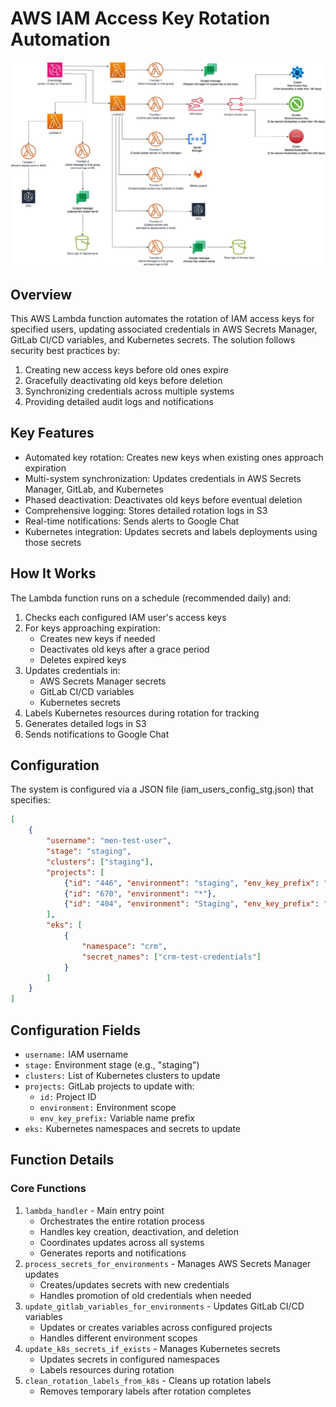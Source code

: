 # AWS IAM Access Key Rotation Automation

![Concept](./Konzept_2.jpg)

## Overview
This AWS Lambda function automates the rotation of IAM access keys for specified users, updating associated credentials in AWS Secrets Manager, GitLab CI/CD variables, and Kubernetes secrets. The solution follows security best practices by:

1. Creating new access keys before old ones expire
2. Gracefully deactivating old keys before deletion
3. Synchronizing credentials across multiple systems
4. Providing detailed audit logs and notifications

## Key Features
- Automated key rotation: Creates new keys when existing ones approach expiration
- Multi-system synchronization: Updates credentials in AWS Secrets Manager, GitLab, and Kubernetes
- Phased deactivation: Deactivates old keys before eventual deletion
- Comprehensive logging: Stores detailed rotation logs in S3
- Real-time notifications: Sends alerts to Google Chat
- Kubernetes integration: Updates secrets and labels deployments using those secrets

## How It Works
The Lambda function runs on a schedule (recommended daily) and:
1. Checks each configured IAM user's access keys
2. For keys approaching expiration:
   - Creates new keys if needed
   - Deactivates old keys after a grace period
   - Deletes expired keys
3. Updates credentials in:
   - AWS Secrets Manager secrets
   - GitLab CI/CD variables
   - Kubernetes secrets
4. Labels Kubernetes resources during rotation for tracking
5. Generates detailed logs in S3
6. Sends notifications to Google Chat

## Configuration
The system is configured via a JSON file (iam_users_config_stg.json) that specifies:
```json
[
    {
        "username": "men-test-user",
        "stage": "staging",
        "clusters": ["staging"],
        "projects": [
            {"id": "446", "environment": "staging", "env_key_prefix": "AWS"},
            {"id": "670", "environment": "*"},
            {"id": "404", "environment": "Staging", "env_key_prefix": "DATAPLATFORM_AWS"}
        ],
        "eks": [
            {
                "namespace": "crm",
                "secret_names": ["crm-test-credentials"]
            }
        ]
    }
]
```
## Configuration Fields
- `username:` IAM username
- `stage:` Environment stage (e.g., "staging")
- `clusters:` List of Kubernetes clusters to update
- `projects:` GitLab projects to update with:
   - `id:` Project ID
   - `environment:` Environment scope
   - `env_key_prefix:` Variable name prefix
- `eks:` Kubernetes namespaces and secrets to update

## Function Details
### Core Functions
1. `lambda_handler` - Main entry point
   - Orchestrates the entire rotation process
   - Handles key creation, deactivation, and deletion
   - Coordinates updates across all systems
   - Generates reports and notifications
2. `process_secrets_for_environments` - Manages AWS Secrets Manager updates
   - Creates/updates secrets with new credentials
   - Handles promotion of old credentials when needed
3. `update_gitlab_variables_for_environments` - Updates GitLab CI/CD variables
   - Updates or creates variables across configured projects
   - Handles different environment scopes
4. `update_k8s_secrets_if_exists` - Manages Kubernetes secrets
   - Updates secrets in configured namespaces
   - Labels resources during rotation
5. `clean_rotation_labels_from_k8s` - Cleans up rotation labels
   - Removes temporary labels after rotation completes
